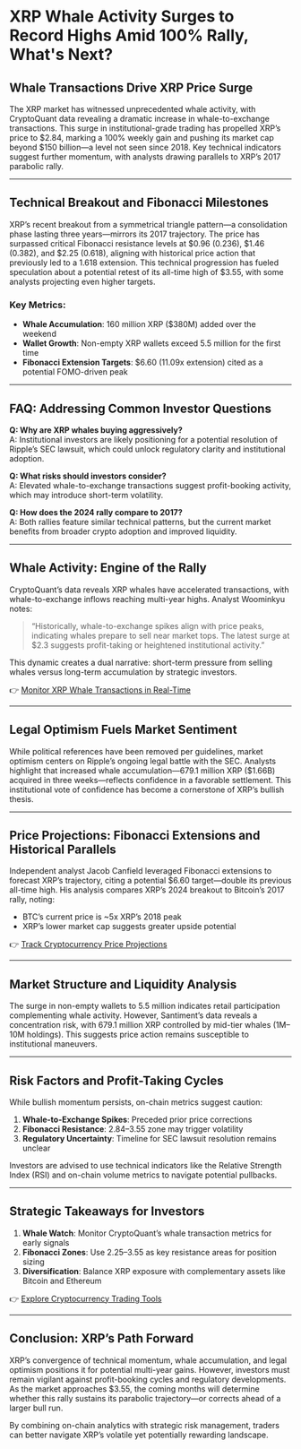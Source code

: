 # XRP Whale Activity Surges to Record Highs Amid 100% Rally, What's Next?

## Whale Transactions Drive XRP Price Surge  

The XRP market has witnessed unprecedented whale activity, with CryptoQuant data revealing a dramatic increase in whale-to-exchange transactions. This surge in institutional-grade trading has propelled XRP’s price to $2.84, marking a 100% weekly gain and pushing its market cap beyond $150 billion—a level not seen since 2018. Key technical indicators suggest further momentum, with analysts drawing parallels to XRP’s 2017 parabolic rally.  

---

## Technical Breakout and Fibonacci Milestones  

XRP’s recent breakout from a symmetrical triangle pattern—a consolidation phase lasting three years—mirrors its 2017 trajectory. The price has surpassed critical Fibonacci resistance levels at $0.96 (0.236), $1.46 (0.382), and $2.25 (0.618), aligning with historical price action that previously led to a 1.618 extension. This technical progression has fueled speculation about a potential retest of its all-time high of $3.55, with some analysts projecting even higher targets.  

### Key Metrics:  
- **Whale Accumulation**: 160 million XRP ($380M) added over the weekend  
- **Wallet Growth**: Non-empty XRP wallets exceed 5.5 million for the first time  
- **Fibonacci Extension Targets**: $6.60 (11.09x extension) cited as a potential FOMO-driven peak  

---

## FAQ: Addressing Common Investor Questions  

**Q: Why are XRP whales buying aggressively?**  
A: Institutional investors are likely positioning for a potential resolution of Ripple’s SEC lawsuit, which could unlock regulatory clarity and institutional adoption.  

**Q: What risks should investors consider?**  
A: Elevated whale-to-exchange transactions suggest profit-booking activity, which may introduce short-term volatility.  

**Q: How does the 2024 rally compare to 2017?**  
A: Both rallies feature similar technical patterns, but the current market benefits from broader crypto adoption and improved liquidity.  

---

## Whale Activity: Engine of the Rally  

CryptoQuant’s data reveals XRP whales have accelerated transactions, with whale-to-exchange inflows reaching multi-year highs. Analyst Woominkyu notes:  
> “Historically, whale-to-exchange spikes align with price peaks, indicating whales prepare to sell near market tops. The latest surge at $2.3 suggests profit-taking or heightened institutional activity.”  

This dynamic creates a dual narrative: short-term pressure from selling whales versus long-term accumulation by strategic investors.  

👉 [Monitor XRP Whale Transactions in Real-Time](https://bit.ly/okx-bonus)  

---

## Legal Optimism Fuels Market Sentiment  

While political references have been removed per guidelines, market optimism centers on Ripple’s ongoing legal battle with the SEC. Analysts highlight that increased whale accumulation—679.1 million XRP ($1.66B) acquired in three weeks—reflects confidence in a favorable settlement. This institutional vote of confidence has become a cornerstone of XRP’s bullish thesis.  

---

## Price Projections: Fibonacci Extensions and Historical Parallels  

Independent analyst Jacob Canfield leveraged Fibonacci extensions to forecast XRP’s trajectory, citing a potential $6.60 target—double its previous all-time high. His analysis compares XRP’s 2024 breakout to Bitcoin’s 2017 rally, noting:  
- BTC’s current price is ~5x XRP’s 2018 peak  
- XRP’s lower market cap suggests greater upside potential  

👉 [Track Cryptocurrency Price Projections](https://bit.ly/okx-bonus)  

---

## Market Structure and Liquidity Analysis  

The surge in non-empty wallets to 5.5 million indicates retail participation complementing whale activity. However, Santiment’s data reveals a concentration risk, with 679.1 million XRP controlled by mid-tier whales (1M–10M holdings). This suggests price action remains susceptible to institutional maneuvers.  

---

## Risk Factors and Profit-Taking Cycles  

While bullish momentum persists, on-chain metrics suggest caution:  
1. **Whale-to-Exchange Spikes**: Preceded prior price corrections  
2. **Fibonacci Resistance**: $2.84–$3.55 zone may trigger volatility  
3. **Regulatory Uncertainty**: Timeline for SEC lawsuit resolution remains unclear  

Investors are advised to use technical indicators like the Relative Strength Index (RSI) and on-chain volume metrics to navigate potential pullbacks.  

---

## Strategic Takeaways for Investors  

1. **Whale Watch**: Monitor CryptoQuant’s whale transaction metrics for early signals  
2. **Fibonacci Zones**: Use $2.25–$3.55 as key resistance areas for position sizing  
3. **Diversification**: Balance XRP exposure with complementary assets like Bitcoin and Ethereum  

👉 [Explore Cryptocurrency Trading Tools](https://bit.ly/okx-bonus)  

---

## Conclusion: XRP’s Path Forward  

XRP’s convergence of technical momentum, whale accumulation, and legal optimism positions it for potential multi-year gains. However, investors must remain vigilant against profit-booking cycles and regulatory developments. As the market approaches $3.55, the coming months will determine whether this rally sustains its parabolic trajectory—or corrects ahead of a larger bull run.  

By combining on-chain analytics with strategic risk management, traders can better navigate XRP’s volatile yet potentially rewarding landscape.